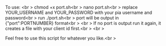 To use:
<br \>
chmod +x port.sh<br \>
nano port.sh<br \>
replace YOUR_USERNAME and YOUR_PASSWORD with your pia username and password<br \>
run ./port.sh<br \>
port will be output in {"port":PORTNUMBER} format<br \>
<br \>
If no port is output run it again, it creates a file with your client id first.<br \>
<br \>

Feel free to use this script for whatever you like.<br \>
